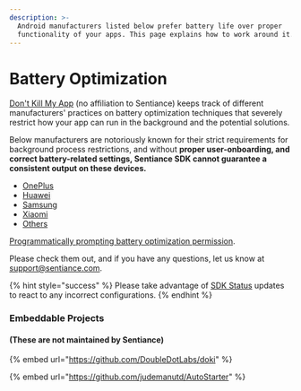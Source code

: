 ```yaml
---
description: >-
  Android manufacturers listed below prefer battery life over proper
  functionality of your apps. This page explains how to work around it.
---
```


# Battery Optimization

[Don't Kill My App](https://dontkillmyapp.com/) (no affiliation to Sentiance) keeps track of different manufacturers' practices on battery optimization techniques that severely restrict how your app can run in the background and the potential solutions.&#x20;

Below manufacturers are notoriously known for their strict requirements for background process restrictions, and without **proper user-onboarding, and correct battery-related settings, Sentiance SDK cannot guarantee a consistent output on these devices.**

* [OnePlus](https://dontkillmyapp.com/oneplus)
* [Huawei](https://dontkillmyapp.com/huawei)
* [Samsung](https://dontkillmyapp.com/samsung)
* [Xiaomi](https://dontkillmyapp.com/xiaomi)
* [Others](https://dontkillmyapp.com/)

[Programmatically prompting battery optimization permission](https://docs.sentiance.com/sdk/appendix/android/android-battery-optimization).

Please check them out, and if you have any questions, let us know at [support@sentiance.com](mailto:support@sentiance.com).

{% hint style="success" %}
Please take advantage of [SDK Status](https://docs.sentiance.com/sdk/getting-started/android-sdk/sdk-status-updates) updates to react to any incorrect configurations.&#x20;
{% endhint %}

### Embeddable Projects&#x20;

#### (These are not maintained by Sentiance)

{% embed url="https://github.com/DoubleDotLabs/doki" %}

{% embed url="https://github.com/judemanutd/AutoStarter" %}






